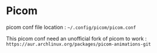 # Picom

picom conf file location : `~/.config/picom/picom.conf`

This picom conf need an unofficial fork of picom to work : `https://aur.archlinux.org/packages/picom-animations-git`
